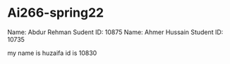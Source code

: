 # Ai266-spring22
Name: Abdur Rehman
Sudent ID: 10875
Name: Ahmer Hussain
Student ID: 10735

my name is huzaifa id is 10830
